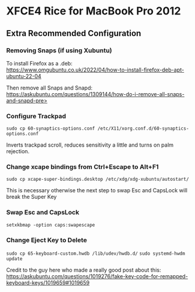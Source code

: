 # XFCE4 Rice for MacBook Pro 2012

## Extra Recommended Configuration

### Removing Snaps (if using Xubuntu)

To install Firefox as a .deb:  
https://www.omgubuntu.co.uk/2022/04/how-to-install-firefox-deb-apt-ubuntu-22-04

Then remove all Snaps and Snapd:  
https://askubuntu.com/questions/1309144/how-do-i-remove-all-snaps-and-snapd-pre>

### Configure Trackpad

`sudo cp 60-synaptics-options.conf /etc/X11/xorg.conf.d/60-synaptics-options.conf`

Inverts trackpad scroll, reduces sensitivity a little and turns on palm rejection.

### Change xcape bindings from Ctrl+Escape to Alt+F1

`sudo cp xcape-super-bindings.desktop /etc/xdg/xdg-xubuntu/autostart/`

This is necessary otherwise the next step to swap Esc and CapsLock will break the Super Key

### Swap Esc and CapsLock

`setxkbmap -option caps:swapescape`

### Change Eject Key to Delete

`sudo cp 65-keyboard-custom.hwdb /lib/udev/hwdb.d/`
`sudo systemd-hwdm update`

Credit to the guy here who made a really good post about this:  
https://askubuntu.com/questions/1019276/fake-key-code-for-remapped-keyboard-keys/1019659#1019659
